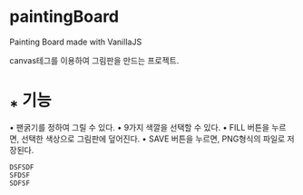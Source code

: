 # paintingBoard

Painting Board made with VanillaJS

canvas테그를 이용하여 그림판을 만드는 프로젝트.

# ⁎ 기능

• 팬굵기를 정하여 그릴 수 있다.
• 9가지 색깔을 선택할 수 있다.
• FILL 버튼을 누르면, 선택한 색상으로 그림판에 덮어진다.
• SAVE 버튼을 누르면, PNG형식의 파일로 저장된다.

```
DSFSDF
SFDSF
SDFSF
```



